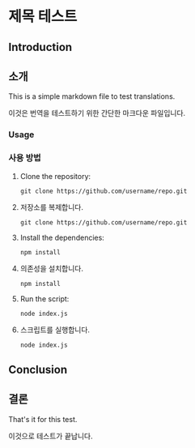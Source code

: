 # 제목 테스트

## Introduction

## 소개

This is a simple markdown file to test translations.

이것은 번역을 테스트하기 위한 간단한 마크다운 파일입니다.

### Usage

### 사용 방법

1. Clone the repository:

   ```
   git clone https://github.com/username/repo.git
   ```

1. 저장소를 복제합니다.

   ```
   git clone https://github.com/username/repo.git
   ```

2. Install the dependencies:

   ```
   npm install
   ```

2. 의존성을 설치합니다.

   ```
   npm install
   ```

3. Run the script:

   ```
   node index.js
   ```

3. 스크립트를 실행합니다.

   ```
   node index.js
   ```

## Conclusion

## 결론

That's it for this test.

이것으로 테스트가 끝납니다.
